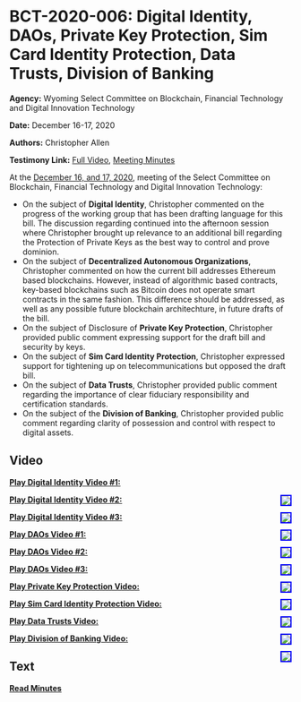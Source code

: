 # BCT-2020-006: Digital Identity, DAOs, Private Key Protection, Sim Card Identity Protection, Data Trusts, Division of Banking

**Agency:** Wyoming Select Committee on Blockchain, Financial Technology and Digital Innovation Technology

**Date:** December 16-17, 2020

**Authors:** Christopher Allen

**Testimony Link:** [Full Video](https://www.youtube.com/watch?v=zXh3Mkn7ASw), [Meeting Minutes](https://web.wyoleg.gov/LsoService/api/File/GetFile/86d83246-5d72-45d5-b9ac-af75080f6896)

At the [December 16, and 17, 2020](https://web.wyoleg.gov/LsoService/api/File/GetFile/86d83246-5d72-45d5-b9ac-af75080f6896), meeting of the Select Committee on Blockchain, Financial Technology and Digital Innovation Technology:
* On the subject of **Digital Identity**, Christopher commented on the progress of the working group that has been drafting language for this bill. The discussion regarding continued into the afternoon session where Christopher brought up relevance to an additional bill regarding the Protection of Private Keys as the best way to control and prove dominion. 
* On the subject of **Decentralized Autonomous Organizations**, Christopher commented on how the current bill addresses Ethereum based blockchains. However, instead of algorithmic based contracts, key-based blockchains such as Bitcoin does not operate smart contracts in the same fashion. This difference should be addressed, as well as any possible future blockchain architechture, in future drafts of the bill. 
* On the subject of Disclosure of **Private Key Protection**, Christopher provided public comment expressing support for the draft bill and security by keys. 
* On the subject of **Sim Card Identity Protection**, Christopher expressed support for tightening up on telecommunications but opposed the draft bill. 
* On the subject of **Data Trusts**, Christopher provided public comment regarding the importance of clear fiduciary responsibility and certification standards.
* On the subject of the **Division of Banking**, Christopher provided public comment regarding clarity of possession and control with respect to digital assets.

## Video

<a href="https://www.youtube.com/watch?v=zXh3Mkn7ASw&t=10490s"><b>Play Digital Identity Video #1:</b></a>

<a href="https://www.youtube.com/watch?v=zXh3Mkn7ASw&t=10490s"><img src="https://img.youtube.com/vi/zXh3Mkn7ASw/hqdefault.jpg" style="float: right; border: 2px solid blue"></a>

<a href="https://www.youtube.com/watch?v=zXh3Mkn7ASw&t=12065s"><b>Play Digital Identity Video #2:</b></a>

<a href="https://www.youtube.com/watch?v=zXh3Mkn7ASw&t=12065s"><img src="https://img.youtube.com/vi/zXh3Mkn7ASw/hqdefault.jpg" style="float: right; border: 2px solid blue"></a>

<a href="https://www.youtube.com/watch?v=w08e0jS31VM&t=2175s"><b>Play Digital Identity Video #3:</b></a>

<a href="https://www.youtube.com/watch?v=w08e0jS31VM&t=2175s"><img src="https://img.youtube.com/vi/w08e0jS31VM/hqdefault.jpg" style="float: right; border: 2px solid blue"></a>

<a href="https://www.youtube.com/watch?v=zXh3Mkn7ASw&t=5900s"><b>Play DAOs Video #1:</b></a>

<a href="https://www.youtube.com/watch?v=zXh3Mkn7ASw&t=5900s"><img src="https://img.youtube.com/vi/zXh3Mkn7ASw/hqdefault.jpg" style="float: right; border: 2px solid blue"></a>

<a href="https://www.youtube.com/watch?v=zXh3Mkn7ASw&t=7585s"><b>Play DAOs Video #2:</b></a>

<a href="https://www.youtube.com/watch?v=zXh3Mkn7ASw&t=7585s"><img src="https://img.youtube.com/vi/zXh3Mkn7ASw/hqdefault.jpg" style="float: right; border: 2px solid blue"></a>

<a href="https://www.youtube.com/watch?v=zXh3Mkn7ASw&t=8325s"><b>Play DAOs Video #3:</b></a>

<a href="https://www.youtube.com/watch?v=zXh3Mkn7ASw&t=8325s"><img src="https://img.youtube.com/vi/zXh3Mkn7ASw/hqdefault.jpg" style="float: right; border: 2px solid blue"></a>

<a href="https://www.youtube.com/watch?v=zXh3Mkn7ASw&t=11800s"><b>Play Private Key Protection Video:</b></a>

<a href="https://www.youtube.com/watch?v=zXh3Mkn7ASw&t=11800s"><img src="https://img.youtube.com/vi/zXh3Mkn7ASw/hqdefault.jpg" style="float: right; border: 2px solid blue"></a>

<a href="https://www.youtube.com/watch?v=zXh3Mkn7ASw&t=18070s"><b>Play Sim Card Identity Protection Video:</b></a>

<a href="https://www.youtube.com/watch?v=zXh3Mkn7ASw&t=18070s"><img src="https://img.youtube.com/vi/zXh3Mkn7ASw/hqdefault.jpg" style="float: right; border: 2px solid blue"></a>

<a href="https://www.youtube.com/watch?v=zXh3Mkn7ASw&t=4505s"><b>Play Data Trusts Video:</b></a>

<a href="https://www.youtube.com/watch?v=zXh3Mkn7ASw&t=4505s"><img src="https://img.youtube.com/vi/zXh3Mkn7ASw/hqdefault.jpg" style="float: right; border: 2px solid blue"></a>

<a href="https://www.youtube.com/watch?v=zXh3Mkn7ASw&t=9990s"><b>Play Division of Banking Video:</b></a>

<a href="https://www.youtube.com/watch?v=zXh3Mkn7ASw&t=9990s"><img src="https://img.youtube.com/vi/zXh3Mkn7ASw/hqdefault.jpg" style="float: right; border: 2px solid blue"></a>

## Text

<a href="https://web.wyoleg.gov/LsoService/api/File/GetFile/86d83246-5d72-45d5-b9ac-af75080f6896"><b>Read Minutes</b></a>
